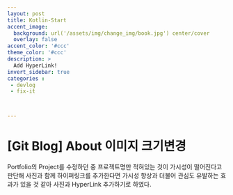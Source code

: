 ```yaml
---
layout: post
title: Kotlin-Start
accent_image: 
  background: url('/assets/img/change_img/book.jpg') center/cover
  overlay: false
accent_color: '#ccc'
theme_color: '#ccc'
description: >
  Add HyperLink!
invert_sidebar: true
categories :
 - devlog
 - fix-it



---
```


# [Git Blog] About 이미지 크기변경



Portfolio의 Project를 수정하던 중 프로젝트명만 적혀있는 것이 가시성이 떨어진다고 판단해 사진과 함께 하이퍼링크를 추가한다면 가시성 향상과 더불어 관심도 유발하는 효과가 있을 것 같아 사진과 HyperLink 추가하기로 하였다.

